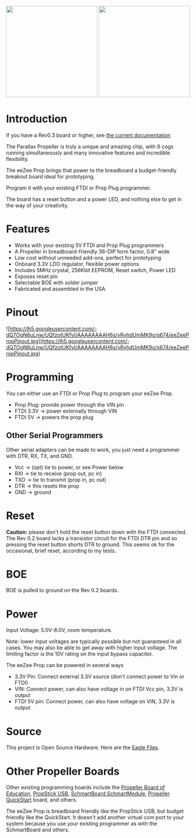 <img src='https://lh3.googleusercontent.com/-xr2oeWmwMg8/UMbfGIW8IFI/AAAAAAAAHrI/ekIxMVEdYhE/s1025/IMG_8070.JPG' height='250' /> <img src='https://lh3.googleusercontent.com/-wDnneI9pO6g/UMbfE89JJKI/AAAAAAAAHrA/lMX0mEGxrog/s1023/IMG_8068.JPG' height='250' />

# Introduction #

If you have a Rev0.3 board or higher, see [the current documentation](eeZeeProp.md)

The Parallax Propeller is truly a unique and amazing chip, with 8 cogs running simultaneously and many innovative features and incredible flexibility.

The eeZee Prop brings that power to the breadboard a budget-friendly breakout board ideal for prototyping.

Program it with your existing FTDI or Prop Plug programmer.

The board has a reset button and a power LED, and nothing else to get in the way of your creativity.

# Features #

  * Works with your existing 5V FTDI and Prop Plug programmers
  * A Propeller in breadboard-friendly 36-DIP form factor, 0.8" wide
  * Low cost without unneeded add-ons, perfect for prototyping
  * Onboard 3.3V LDO regulator, flexible power options
  * Includes 5MHz crystal, 256Kbit EEPROM, Reset switch, Power LED
  * Exposes reset pin
  * Selectable BOE with solder jumper
  * Fabricated and assembled in the USA

# Pinout #

![https://lh5.googleusercontent.com/-dQ7OgN6uLnw/UQfzotUKfvI/AAAAAAAAH6s/yRyhdUmMK9o/s674/eeZeePropPinout.jpg](https://lh5.googleusercontent.com/-dQ7OgN6uLnw/UQfzotUKfvI/AAAAAAAAH6s/yRyhdUmMK9o/s674/eeZeePropPinout.jpg)

# Programming #

You can either use an FTDI or Prop Plug to program your eeZee Prop.

  * Prop Plug: provide power through the VIN pin
  * FTDI 3.3V -> power externally through VIN
  * FTDI 5V -> powers the prop plug

## Other Serial Programmers ##

Other serial adapters can be made to work, you just need a programmer with DTR, RX, TX, and GND.

  * Vcc -> (opt) tie to power, or see Power below
  * RXI -> tie to receive (prop out, pc in)
  * TXO -> tie to transmit (prop in, pc out)
  * DTR -> this resets the prop
  * GND -> ground

# Reset #

**Caution:** please don't hold the reset button down with the FTDI connected. The Rev 0.2 board lacks a transistor circuit for the FTDI DTR pin and so pressing the reset button shorts DTR to ground. This seems ok for the occasional, brief reset, according to my tests.

# BOE #

BOE is pulled to ground on the Rev 0.2 boards.

# Power #

Input Voltage: 5.0V-8.0V, room temperature.

Note: lower input voltages are typically possible but not guaranteed in all cases. You may also be able to get away with higher input voltage. The limiting factor is the 10V rating on the input bypass capacitor.

The eeZee Prop can be powered in several ways
  * 3.3V Pin: Connect external 3.3V source (don't connect power to Vin or FTDI)
  * VIN: Connect power, can also have voltage in on FTDI Vcc pin, 3.3V is output
  * FTDI 5V pin: Connect power, can also have voltage on VIN, 3.3V is output

# Source #

This project is Open Source Hardware. Here are the [Eagle Files](https://code.google.com/p/bot-thoughts-eezee/source/browse/#svn%2Ftags%2FeeZee_Prop_0.2).

# Other Propeller Boards #

Other existing programming boards include the [Propeller Board of Education](http://www.parallax.com/Store/Microcontrollers/PropellerDevelopmentBoards/tabid/514/CategoryID/73/List/0/Level/a/ProductID/802/Default.aspx?SortField=ProductName%2cProductName), [PropStick USB](http://www.parallax.com/Store/Microcontrollers/PropellerDevelopmentBoards/tabid/514/CategoryID/73/List/0/catpageindex/2/Level/a/ProductID/411/Default.aspx?SortField=ProductName%2cProductName), [SchmartBoard SchmartModule](http://www.schmartboard.com/index.asp?page=products_populated&id=205), [Propeller QuickStart](http://www.parallax.com/Store/Microcontrollers/PropellerDevelopmentBoards/tabid/514/CategoryID/73/List/0/Level/a/ProductID/748/Default.aspx?SortField=ProductName%2cProductName) board, and others.

The eeZee Prop is breadboard friendly like the PropStick USB, but budget friendly like the QuickStart.  It doesn't add another virtual com port to your system because you use your existing programmer as with the SchmartBoard and others.